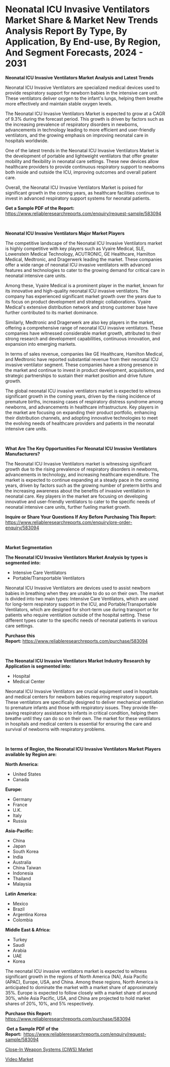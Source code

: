 <p><h1>Neonatal ICU Invasive Ventilators Market Share & Market New Trends Analysis Report By Type, By Application, By End-use, By Region, And Segment Forecasts, 2024 - 2031</h1></p><p><strong>Neonatal ICU Invasive Ventilators Market Analysis and Latest Trends</strong></p>
<p><p>Neonatal ICU Invasive Ventilators are specialized medical devices used to provide respiratory support for newborn babies in the intensive care unit. These ventilators deliver oxygen to the infant's lungs, helping them breathe more effectively and maintain stable oxygen levels.</p><p>The Neonatal ICU Invasive Ventilators Market is expected to grow at a CAGR of 9.3% during the forecast period. This growth is driven by factors such as the increasing prevalence of respiratory disorders in newborns, advancements in technology leading to more efficient and user-friendly ventilators, and the growing emphasis on improving neonatal care in hospitals worldwide.</p><p>One of the latest trends in the Neonatal ICU Invasive Ventilators Market is the development of portable and lightweight ventilators that offer greater mobility and flexibility in neonatal care settings. These new devices allow healthcare providers to provide continuous respiratory support to newborns both inside and outside the ICU, improving outcomes and overall patient care.</p><p>Overall, the Neonatal ICU Invasive Ventilators Market is poised for significant growth in the coming years, as healthcare facilities continue to invest in advanced respiratory support systems for neonatal patients.</p></p>
<p><strong>Get a Sample PDF of the Report:&nbsp;</strong> <a href="https://www.reliableresearchreports.com/enquiry/request-sample/583094">https://www.reliableresearchreports.com/enquiry/request-sample/583094</a></p>
<p>&nbsp;</p>
<p><strong>Neonatal ICU Invasive Ventilators Major Market Players</strong></p>
<p><p>The competitive landscape of the Neonatal ICU Invasive Ventilators market is highly competitive with key players such as Vyaire Medical, SLE, Lowenstein Medical Technology, ACUTRONIC, GE Healthcare, Hamilton Medical, Medtronic, and Dragerwerk leading the market. These companies offer a wide range of neonatal ICU invasive ventilators with advanced features and technologies to cater to the growing demand for critical care in neonatal intensive care units.</p><p>Among these, Vyaire Medical is a prominent player in the market, known for its innovative and high-quality neonatal ICU invasive ventilators. The company has experienced significant market growth over the years due to its focus on product development and strategic collaborations. Vyaire Medical's extensive distribution network and strong customer base have further contributed to its market dominance.</p><p>Similarly, Medtronic and Dragerwerk are also key players in the market, offering a comprehensive range of neonatal ICU invasive ventilators. These companies have witnessed considerable market growth, attributed to their strong research and development capabilities, continuous innovation, and expansion into emerging markets.</p><p>In terms of sales revenue, companies like GE Healthcare, Hamilton Medical, and Medtronic have reported substantial revenue from their neonatal ICU invasive ventilator segment. These companies have a strong presence in the market and continue to invest in product development, acquisitions, and strategic partnerships to sustain their market position and drive future growth.</p><p>The global neonatal ICU invasive ventilators market is expected to witness significant growth in the coming years, driven by the rising incidence of premature births, increasing cases of respiratory distress syndrome among newborns, and advancements in healthcare infrastructure. Key players in the market are focusing on expanding their product portfolio, enhancing their distribution channels, and adopting innovative technologies to meet the evolving needs of healthcare providers and patients in the neonatal intensive care units.</p></p>
<p>&nbsp;</p>
<p><strong>What Are The Key Opportunities For Neonatal ICU Invasive Ventilators Manufacturers?</strong></p>
<p><p>The Neonatal ICU Invasive Ventilators market is witnessing significant growth due to the rising prevalence of respiratory disorders in newborns, advancements in technology, and increasing healthcare expenditure. The market is expected to continue expanding at a steady pace in the coming years, driven by factors such as the growing number of preterm births and the increasing awareness about the benefits of invasive ventilation in neonatal care. Key players in the market are focusing on developing innovative and user-friendly ventilators to cater to the specific needs of neonatal intensive care units, further fueling market growth.</p></p>
<p><strong>Inquire or Share Your Questions If Any Before Purchasing This Report:</strong> <a href="https://www.reliableresearchreports.com/enquiry/pre-order-enquiry/583094">https://www.reliableresearchreports.com/enquiry/pre-order-enquiry/583094</a></p>
<p>&nbsp;</p>
<p><strong>Market Segmentation</strong></p>
<p><strong>The Neonatal ICU Invasive Ventilators Market Analysis by types is segmented into:</strong></p>
<p><ul><li>Intensive Care Ventilators</li><li>Portable/Transportable Ventilators</li></ul></p>
<p><p>Neonatal ICU Invasive Ventilators are devices used to assist newborn babies in breathing when they are unable to do so on their own. The market is divided into two main types: Intensive Care Ventilators, which are used for long-term respiratory support in the ICU, and Portable/Transportable Ventilators, which are designed for short-term use during transport or for patients who require ventilation outside of the hospital setting. These different types cater to the specific needs of neonatal patients in various care settings.</p></p>
<p><strong>Purchase this Report:&nbsp;</strong><a href="https://www.reliableresearchreports.com/purchase/583094">https://www.reliableresearchreports.com/purchase/583094</a></p>
<p>&nbsp;</p>
<p><strong>The Neonatal ICU Invasive Ventilators Market Industry Research by Application is segmented into:</strong></p>
<p><ul><li>Hospital</li><li>Medical Center</li></ul></p>
<p><p>Neonatal ICU Invasive Ventilators are crucial equipment used in hospitals and medical centers for newborn babies requiring respiratory support. These ventilators are specifically designed to deliver mechanical ventilation to premature infants and those with respiratory issues. They provide life-saving respiratory assistance to infants in critical condition, helping them breathe until they can do so on their own. The market for these ventilators in hospitals and medical centers is essential for ensuring the care and survival of newborns with respiratory problems.</p></p>
<p>&nbsp;</p>
<p><strong>In terms of Region, the Neonatal ICU Invasive Ventilators Market Players available by Region are:</strong></p>
<p>
    <p> <strong> North America: </strong>
        <ul>
            <li>United States</li>
            <li>Canada</li>
        </ul>
        </p> 
    <p> <strong> Europe: </strong>
        <ul>
            <li>Germany</li>
            <li>France</li>
            <li>U.K.</li>
            <li>Italy</li>
            <li>Russia</li>
        </ul>
        </p> 
    <p> <strong> Asia-Pacific: </strong>
        <ul>
            <li>China</li>
            <li>Japan</li>
            <li>South Korea</li>
            <li>India</li>
            <li>Australia</li>
            <li>China Taiwan</li>
            <li>Indonesia</li>
            <li>Thailand</li>
            <li>Malaysia</li>
        </ul>
        </p> 
    <p> <strong> Latin America: </strong>
        <ul>
            <li>Mexico</li>
            <li>Brazil</li>
            <li>Argentina Korea</li>
            <li>Colombia</li>
        </ul>
        </p> 
    <p> <strong> Middle East & Africa: </strong>
        <ul>
            <li>Turkey</li>
            <li>Saudi</li>
            <li>Arabia</li>
            <li>UAE</li>
            <li>Korea</li>
        </ul>
    </p>
    </p>
<p><p>The neonatal ICU invasive ventilators market is expected to witness significant growth in the regions of North America (NA), Asia Pacific (APAC), Europe, USA, and China. Among these regions, North America is anticipated to dominate the market with a market share of approximately 35%. Europe is expected to follow closely with a market share of around 30%, while Asia Pacific, USA, and China are projected to hold market shares of 20%, 10%, and 5% respectively.</p></p>
<p><strong>Purchase this Report: </strong><a href="https://www.reliableresearchreports.com/purchase/583094">https://www.reliableresearchreports.com/purchase/583094</a></p>
<p>&nbsp;<strong>Get a Sample PDF of the Report:&nbsp;&nbsp;</strong><a href="https://www.reliableresearchreports.com/enquiry/request-sample/583094">https://www.reliableresearchreports.com/enquiry/request-sample/583094</a></p>
<p><strong></strong></p>
<p><p><a href="https://issuu.com/reportprime-2/docs/close-in-weapon-systems-ciws-market-size-2030.pptx">Close-In Weapon Systems (CIWS) Market</a></p><p><a href="https://issuu.com/reportprime-2/docs/video-market-size-2030.pptx">Video Market</a></p></p>